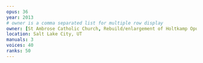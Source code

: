 ```yaml
---
opus: 36
year: 2013
# owner is a comma separated list for multiple row display
owner: [St Ambrose Catholic Church, Rebuild/enlargement of Holtkamp Opus 1820]
location: Salt Lake City, UT
manuals: 3
voices: 40
ranks: 50
---
```

